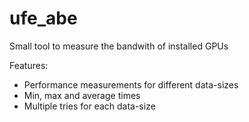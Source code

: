 # ufe_abe
Small tool to measure the bandwith of installed GPUs

Features:
* Performance measurements for different data-sizes
* Min, max and average times
* Multiple tries for each data-size
